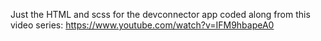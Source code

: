 Just the HTML and scss for the devconnector app
coded along from this video series:
https://www.youtube.com/watch?v=IFM9hbapeA0
